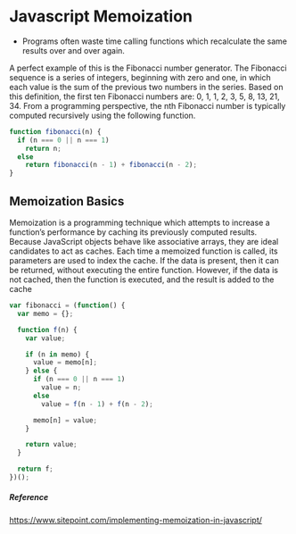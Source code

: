 # Javascript Memoization
- Programs often waste time calling functions which recalculate the same results over and over again.

A perfect example of this is the Fibonacci number generator. The Fibonacci sequence is a series of integers, beginning with zero and one, in which each value is the sum of the previous two numbers in the series. Based on this definition, the first ten Fibonacci numbers are: 0, 1, 1, 2, 3, 5, 8, 13, 21, 34. From a programming perspective, the nth Fibonacci number is typically computed recursively using the following function.

```javascript
function fibonacci(n) {
  if (n === 0 || n === 1)
    return n;
  else
    return fibonacci(n - 1) + fibonacci(n - 2);
}
```

## Memoization Basics
Memoization is a programming technique which attempts to increase a function’s performance by caching its previously computed results. Because JavaScript objects behave like associative arrays, they are ideal candidates to act as caches. Each time a memoized function is called, its parameters are used to index the cache. If the data is present, then it can be returned, without executing the entire function.  However, if the data is not cached, then the function is executed, and the result is added to the cache

```javascript
var fibonacci = (function() {
  var memo = {};

  function f(n) {
    var value;

    if (n in memo) {
      value = memo[n];
    } else {
      if (n === 0 || n === 1)
        value = n;
      else
        value = f(n - 1) + f(n - 2);

      memo[n] = value;
    }

    return value;
  }

  return f;
})();
```

##### Reference
https://www.sitepoint.com/implementing-memoization-in-javascript/
